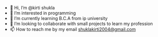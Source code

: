 - 👋 Hi, I’m @kirti shukla
- 👀 I’m interested in programming
- 🌱 I’m currently learning B.C.A from ip university
- 💞️ I’m looking to collaborate with small projects to learn my profession 
- 📫 How to reach me by my email shuklakirti2004@gmail.com

